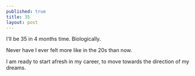```yaml
---
published: true
title: 35
layout: post
---
```

I'll be 35 in 4 months time. Biologically.

Never have I ever felt more like in the 20s than now. 

I am ready to start afresh in my career, to move towards the direction of my dreams.